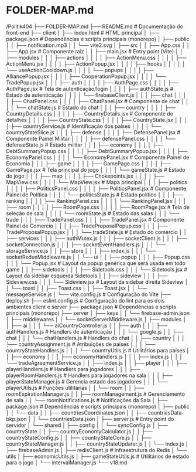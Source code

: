 # FOLDER-MAP.md

  /Politik404
  ├── FOLDER-MAP.md
  ├── README.md  # Documentação do front-end
  ├── client
  │   ├── index.html  # HTML principal
  │   ├── package.json  # Dependências e scripts principais (monorepo)
  │   ├── public
  │   │   ├── notification.mp3
  │   │   └── vite2.svg
  │   ├── src
  │   │   ├── App.css
  │   │   ├── App.jsx  # Componente raiz
  │   │   ├── main.jsx  # Entry point (Vite)
  │   │   ├── modules
  │   │   │   ├── actions
  │   │   │   │   ├── ActionMenu.css
  │   │   │   │   ├── ActionMenu.jsx
  │   │   │   │   ├── ActionPopup.jsx
  │   │   │   │   ├── hooks
  │   │   │   │   │   └── useActionCooldown.js
  │   │   │   │   └── popups
  │   │   │   │       ├── AlliancePopup.jsx
  │   │   │   │       ├── CooperationPopup.jsx
  │   │   │   │       └── TradePopup.jsx
  │   │   │   ├── auth
  │   │   │   │   ├── AuthPage.css
  │   │   │   │   ├── AuthPage.jsx  # Tela de autenticação/login
  │   │   │   │   ├── authState.js  # Estado de autenticação
  │   │   │   │   └── firebaseClient.js
  │   │   │   ├── chat
  │   │   │   │   ├── ChatPanel.css
  │   │   │   │   ├── ChatPanel.jsx  # Componente de chat
  │   │   │   │   └── chatState.js  # Estado do chat
  │   │   │   ├── country
  │   │   │   │   ├── CountryDetails.css
  │   │   │   │   ├── CountryDetails.jsx  # Componente de detalhes
  │   │   │   │   ├── CountryState.css
  │   │   │   │   ├── CountryState.jsx
  │   │   │   │   ├── countryService.js  # Identificação dos países
  │   │   │   │   └── countryStateSlice.js
  │   │   │   ├── defense
  │   │   │   │   ├── DefensePanel.jsx  # Componente Painel Militar
  │   │   │   │   ├── defensePanel.css
  │   │   │   │   └── defenseState.js  # Estado militar
  │   │   │   ├── economy
  │   │   │   │   ├── DebtSummaryPopup.css
  │   │   │   │   ├── DebtSummaryPopup.jsx
  │   │   │   │   ├── EconomyPanel.css
  │   │   │   │   └── EconomyPanel.jsx  # Componente Painel de Economia
  │   │   │   ├── game
  │   │   │   │   ├── GamePage.css
  │   │   │   │   ├── GamePage.jsx  # Tela principal do jogo
  │   │   │   │   └── gameState.js  # Estado do jogo
  │   │   │   ├── map
  │   │   │   │   ├── Chokepoints.jsx
  │   │   │   │   ├── MapView.css
  │   │   │   │   └── MapView.jsx  # Mapa principal
  │   │   │   ├── politics
  │   │   │   │   ├── PoliticsPanel.css
  │   │   │   │   ├── PoliticsPanel.jsx  # Componente Painel de Política
  │   │   │   │   └── politicsState.js  # Estado político
  │   │   │   ├── ranking
  │   │   │   │   ├── RankingPanel.css
  │   │   │   │   └── RankingPanel.jsx
  │   │   │   ├── room
  │   │   │   │   ├── RoomPage.css
  │   │   │   │   ├── RoomPage.jsx  # Tela de seleção de sala
  │   │   │   │   └── roomState.js  # Estado das salas
  │   │   │   └── trade
  │   │   │       ├── TradePanel.css
  │   │   │       ├── TradePanel.jsx  # Componente Painel de Comercio
  │   │   │       ├── TradeProposalPopup.css
  │   │   │       ├── TradeProposalPopup.jsx
  │   │   │       └── tradeState.js  # Estado do comércio
  │   │   ├── services
  │   │   │   ├── authMutex.js
  │   │   │   ├── socketClient.js
  │   │   │   ├── socketConnection.js
  │   │   │   ├── socketEventHandlers.js
  │   │   │   └── storageService.js
  │   │   ├── store
  │   │   │   ├── index.js
  │   │   │   └── socketReduxMiddleware.js
  │   │   └── ui
  │   │       ├── popup
  │   │       │   ├── Popup.css
  │   │       │   └── Popup.jsx  # Layout da popup genérica que será usada em todo game
  │   │       ├── sidetools
  │   │       │   ├── Sidetools.css
  │   │       │   └── Sidetools.jsx  # Layout da sidebar esquerda Sidetools
  │   │       ├── sideview
  │   │       │   ├── Sideview.css
  │   │       │   └── Sideview.jsx  # Layout da sidebar direita Sideview
  │   │       └── toast
  │   │           ├── Toast.css
  │   │           ├── Toast.jsx
  │   │           └── messageService.js
  │   └── vite.config.js  # Configuração do Vite
  ├── deploy.sh
  ├── eslint.config.js  # Configuração do lint para os dois ambientes client e server
  ├── package.json  # Dependências e scripts principais (monorepo)
  ├── server
  │   ├── keys
  │   │   └── firebase-admin.json
  │   ├── middlewares
  │   │   └── socketServerMiddleware.js
  │   ├── modules
  │   │   ├── ai
  │   │   │   └── aiCountryController.js
  │   │   ├── auth
  │   │   │   ├── authHandlers.js  # Handlers de autenticação
  │   │   │   └── google.js
  │   │   ├── chat
  │   │   │   └── chatHandlers.js  # Handlers do chat
  │   │   ├── country
  │   │   │   ├── countryAssignment.js  # Atribuições de países
  │   │   │   ├── countryStateHandlers.js
  │   │   │   └── countryUtils.js  # Utilitários para países
  │   │   ├── economy
  │   │   │   ├── economyHandlers.js
  │   │   │   ├── index.js
  │   │   │   └── tradeAgreementService.js
  │   │   ├── index.js
  │   │   ├── player
  │   │   │   ├── playerHandlers.js  # Handlers para jogadores
  │   │   │   ├── playerRoomHandlers.js  # Handlers para jogadores na sala
  │   │   │   ├── playerStateManager.js  # Gerencia estado dos jogadores
  │   │   │   └── playerUtils.js  # Funções utilitárias
  │   │   └── room
  │   │       ├── roomExpirationManager.js
  │   │       ├── roomManagement.js  # Gerenciamento de sala
  │   │       └── roomNotifications.js  # Notificações da Sala
  │   ├── package.json  # Dependências e scripts principais (monorepo)
  │   ├── public
  │   │   └── data
  │   │       ├── countriesCoordinates.json
  │   │       ├── countriesData-bkp.json
  │   │       └── countriesData.json
  │   ├── server.js  # Entry point do servidor
  │   └── shared
  │       ├── config
  │       │   └── syncConfig.js
  │       ├── countryState
  │       │   ├── countryEconomyCalculator.js
  │       │   ├── countryStateConfig.js
  │       │   ├── countryStateCore.js
  │       │   ├── countryStateManager.js
  │       │   ├── countryStateUpdater.js
  │       │   └── index.js
  │       ├── firebaseAdmin.js
  │       ├── redisClient.js  # Infraestrutura do Redis
  │       └── utils
  │           ├── economicUtils.js
  │           ├── gameStateUtils.js  # Utilitários de estado para o jogo
  │           └── intervalManager.js
  └── v18.md
